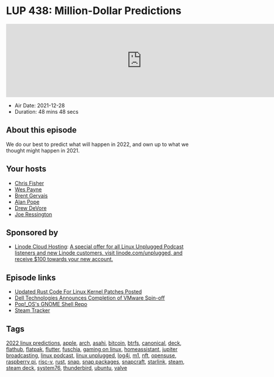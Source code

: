 # LUP 438: Million-Dollar Predictions

<iframe src="https://player.fireside.fm/v2/RUkczH-V+k4OWFMvV?theme=dark" width="740" height="200" frameborder="0" scrolling="no"></iframe>

* Air Date: 2021-12-28
* Duration: 48 mins 48 secs

## About this episode

We do our best to predict what will happen in 2022, and own up to what we thought might happen in 2021.

## Your hosts
* [Chris Fisher](https://linuxunplugged.com/hosts/chrislas)
* [Wes Payne](https://linuxunplugged.com/hosts/wes)
* [Brent Gervais](https://linuxunplugged.com/hosts/brent)
* [Alan Pope](https://linuxunplugged.com/guests/alanpope)
* [Drew DeVore](https://linuxunplugged.com/guests/drewdevore)
* [Joe Ressington](https://linuxunplugged.com/guests/joe)

## Sponsored by

  * [Linode Cloud Hosting](https://linode.com/unplugged): [A special offer for all Linux Unplugged Podcast listeners and new Linode customers, visit linode.com/unplugged, and receive $100 towards your new account. ](https://linode.com/unplugged)



## Episode links

  * [Updated Rust Code For Linux Kernel Patches Posted](https://www.phoronix.com/scan.php?page=news_item&px=Rust-For-Linux-v2 "Updated Rust Code For Linux Kernel Patches Posted")
  * [Dell Technologies Announces Completion of VMware Spin-off](https://investors.delltechnologies.com/news-releases/news-release-details/dell-technologies-announces-completion-vmware-spin "Dell Technologies Announces Completion of VMware Spin-off")
  * [Pop!_OS's GNOME Shell Repo](https://github.com/pop-os/gnome-shell "Pop!_OS's GNOME Shell Repo")
  * [Steam Tracker](https://www.gamingonlinux.com/steam-tracker/ "Steam Tracker")



## Tags

[2022 linux predictions](https://linuxunplugged.com/tags/2022%20linux%20predictions), [apple](https://linuxunplugged.com/tags/apple), [arch](https://linuxunplugged.com/tags/arch), [asahi](https://linuxunplugged.com/tags/asahi), [bitcoin](https://linuxunplugged.com/tags/bitcoin), [btrfs](https://linuxunplugged.com/tags/btrfs), [canonical](https://linuxunplugged.com/tags/canonical), [deck](https://linuxunplugged.com/tags/deck), [flathub](https://linuxunplugged.com/tags/flathub), [flatpak](https://linuxunplugged.com/tags/flatpak), [flutter](https://linuxunplugged.com/tags/flutter), [fuschia](https://linuxunplugged.com/tags/fuschia), [gaming on linux](https://linuxunplugged.com/tags/gaming%20on%20linux), [homeassistant](https://linuxunplugged.com/tags/homeassistant), [jupiter broadcasting](https://linuxunplugged.com/tags/jupiter%20broadcasting), [linux podcast](https://linuxunplugged.com/tags/linux%20podcast), [linux unplugged](https://linuxunplugged.com/tags/linux%20unplugged), [log4j](https://linuxunplugged.com/tags/log4j), [m1](https://linuxunplugged.com/tags/m1), [nft](https://linuxunplugged.com/tags/nft), [opensuse](https://linuxunplugged.com/tags/opensuse), [raspberry pi](https://linuxunplugged.com/tags/raspberry%20pi), [risc-v](https://linuxunplugged.com/tags/risc-v), [rust](https://linuxunplugged.com/tags/rust), [snap](https://linuxunplugged.com/tags/snap), [snap packages](https://linuxunplugged.com/tags/snap%20packages), [snapcraft](https://linuxunplugged.com/tags/snapcraft), [starlink](https://linuxunplugged.com/tags/starlink), [steam](https://linuxunplugged.com/tags/steam), [steam deck](https://linuxunplugged.com/tags/steam%20deck), [system76](https://linuxunplugged.com/tags/system76), [thunderbird](https://linuxunplugged.com/tags/thunderbird), [ubuntu](https://linuxunplugged.com/tags/ubuntu), [valve](https://linuxunplugged.com/tags/valve)
